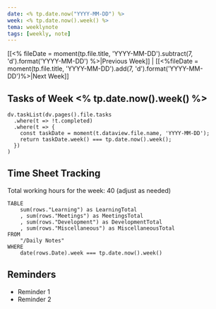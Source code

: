```yaml
---
date: <% tp.date.now("YYYY-MM-DD") %>
week: <% tp.date.now().week() %>
tema: weeklynote
tags: [weekly, note]
---
```


[[<% fileDate = moment(tp.file.title, 'YYYY-MM-DD').subtract(7, 'd').format('YYYY-MM-DD') %>|Previous Week]] | [[<%fileDate = moment(tp.file.title, 'YYYY-MM-DD').add(7, 'd').format('YYYY-MM-DD')%>|Next Week]] 

## Tasks of Week <% tp.date.now().week() %>


```dataviewjs
dv.taskList(dv.pages().file.tasks 
  .where(t => !t.completed)
  .where(t => {
    const taskDate = moment(t.dataview.file.name, 'YYYY-MM-DD');
    return taskDate.week() === tp.date.now().week();
  })
)

```

## Time Sheet Tracking

Total working hours for the week: 40 (adjust as needed)

```dataview
TABLE
    sum(rows."Learning") as LearningTotal
    , sum(rows."Meetings") as MeetingsTotal
    , sum(rows."Development") as DevelopmentTotal
    , sum(rows."Miscellaneous") as MiscellaneousTotal
FROM
    "/Daily Notes"
WHERE
    date(rows.Date).week === tp.date.now().week()
```


## Reminders

- Reminder 1
- Reminder 2
